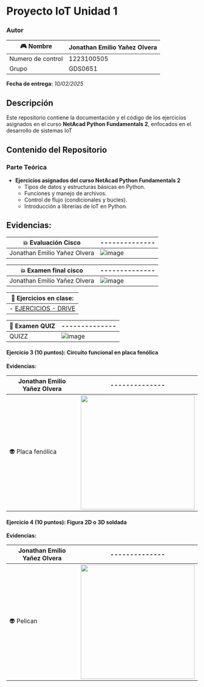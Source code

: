 # Proyecto IoT Unidad 1

### Autor
| 🎮 Nombre | Jonathan Emilio Yañez Olvera |
|--------------|--------------|
| Numero de control | 1223100505 |
| Grupo | GDS0651 |


 **Fecha de entrega:** _10/02/2025_


## Descripción
Este repositorio contiene la documentación y el código de los ejercicios asignados en el curso **NetAcad Python Fundamentals 2**, enfocados en el desarrollo de sistemas IoT 


## Contenido del Repositorio

### Parte Teórica
- **Ejercicios asignados del curso NetAcad Python Fundamentals 2**
  - Tipos de datos y estructuras básicas en Python.
  - Funciones y manejo de archivos.
  - Control de flujo (condicionales y bucles).
  - Introducción a librerías de IoT en Python.
 

## Evidencias:
  
| 💥 Evaluación Cisco |--------------|
|--------------|--------------|
|Jonathan Emilio Yañez Olvera | ![image](https://raw.githubusercontent.com/Emilioyoo/imagenes/21450ed97bd938afc28cb014f4a5d7811b6329b4/Captura%20de%20pantalla%20(102).png) |

| 💥 Examen final cisco |--------------|
|--------------|--------------|
|Jonathan Emilio Yañez Olvera | ![image](https://github.com/Emilioyoo/imagenex/blob/main/Captura%20de%20pantalla%20(106).png?raw=true) |

| 🧠 Ejercicios en clase: |
|--------------|
|- [EJERCICIOS - DRIVE](https://drive.google.com/drive/folders/10roBIB6pCMIuXn_1_kffL-dqxcctF-yo?usp=drive_link)|


| 🧠 Examen QUIZ |--------------|
|--------------|--------------|
| QUIZZ |![image](https://github.com/Emilioyoo/JI/blob/main/Captura%20de%20pantalla%20(92).png?raw=true)|



#### **Ejercicio 3 (10 puntos): Circuito funcional en placa fenólica**
**Evidencias:**

|Jonathan Emilio Yañez Olvera|--------------|
|--------------|--------------|
| 👽 Placa fenólica | <img src="https://github.com/Emilioyoo/JO/blob/main/WhatsApp%20Image%202025-02-10%20at%203.01.12%20PM.jpeg?raw=true" width="300"/> |


#### **Ejercicio 4 (10 puntos): Figura 2D o 3D soldada**
**Evidencias:**

| Jonathan Emilio Yañez Olvera |--------------|
|--------------|--------------|
| 👽 Pelican |<img src="https://github.com/Emilioyoo/QUIZZ/blob/main/WhatsApp%20Image%202025-02-10%20at%202.18.32%20PM.jpeg?raw=true" width="300"/> |


